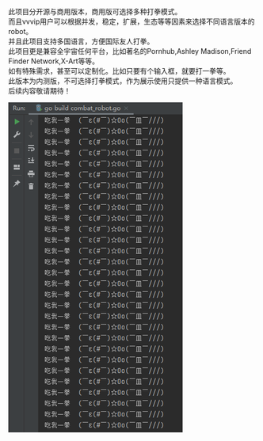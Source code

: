 此项目分开源与商用版本，商用版可选择多种打拳模式。  
而且vvvip用户可以根据并发，稳定，扩展，生态等等因素来选择不同语言版本的robot。  
并且此项目支持多国语言，方便国际友人打拳。  
此项目更是兼容全宇宙任何平台，比如著名的Pornhub,Ashley Madison,Friend Finder Network,X-Art等等。  
如有特殊需求，甚至可以定制化。比如只要有个输入框，就要打一拳等。  
此版本为内测版，不可选择打拳模式，作为展示使用只提供一种语言模式。  
后续内容敬请期待！  

![Image text](https://raw.githubusercontent.com/operations-dog/automatic_combat_robot/main/Exhibition/1.png)
